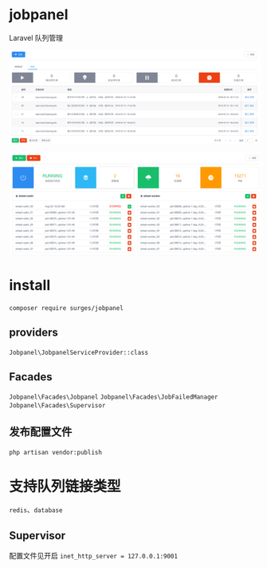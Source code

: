 # jobpanel

Laravel 队列管理

![队列](./assets/queue.png '队列')

![Supervisor](./assets/supervisor.png '进程')

# install

`composer require surges/jobpanel`

## providers

`Jobpanel\JobpanelServiceProvider::class`

## Facades

`Jobpanel\Facades\Jobpanel`
`Jobpanel\Facades\JobFailedManager`
`Jobpanel\Facades\Supervisor`

## 发布配置文件

`php artisan vendor:publish`

# 支持队列链接类型

`redis`、`database`

## Supervisor

配置文件见开启 `inet_http_server = 127.0.0.1:9001`
